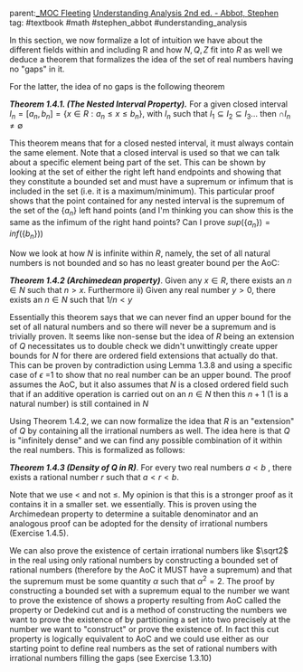 parent:[_MOC Fleeting](_MOC%20Fleeting.md)  [Understanding Analysis 2nd ed. - Abbot, Stephen](Understanding%20Analysis%202nd%20ed.%20-%20Abbot,%20Stephen.md) 
tag: #textbook #math #stephen_abbot #understanding_analysis

In this section, we now formalize a lot of intuition we have about the different fields within and including R and how $N, Q, Z$ fit into $R$ as well we deduce a theorem that formalizes the idea of the set of real numbers having no "gaps" in it. 

For the latter, the idea of no gaps is the following theorem

***Theorem 1.4.1. (The Nested Interval Property).*** For a given closed interval $I_n = [a_n, b_n]=\{x\in R: a_n \le x \le b_n\}$, with $I_n$ such that $I_1 \subseteq I_2 \subseteq I_3 ...$ then  $\cap I_n \ne \emptyset$  

This theorem means that for a closed nested interval, it must always contain the same element. Note that a closed interval is used so that we can talk about a specific element being part of the set. This can be shown by looking at the set of either the right left hand endpoints and showing that they constitute a bounded set and must have a supremum or infimum that is included in the set (i.e. it is a maximum/minimum). This particular proof shows that the point contained for any nested interval is the supremum of the set of the $\{a_n\}$ left hand points (and I'm thinking you can show this is the same as the infimum of the right hand points? Can I prove $sup(\{a_n\})=inf(\{b_n\}))$


Now we look at how $N$ is infinite within $R$, namely,  the set of all natural numbers is not bounded and so has no least greater bound per the AoC:

***Theorem 1.4.2 (Archimedean property)***. Given any $x \in R$, there exists an $n \in N$ such that $n \gt x$. Furthermore ii) Given any real number $y \gt 0$, there exists an $n \in N$ such that $1/n \lt y$ 

Essentially this theorem says that we can never find an upper bound for the set of all natural numbers and so there will never be a supremum and is trivially proven. It seems like non-sense but the idea of $R$ being an extension of $Q$ necessitates us to double check we didn't unwittingly create upper bounds for $N$ for there are ordered field extensions that actually do that. This can be proven by contradiction using Lemma 1.3.8 and using a specific case of $\epsilon$ =1 to show that no real number can be an upper bound. The proof assumes the AoC, but it also assumes that $N$ is a closed ordered field such that if an additive operation is carried out on an $n\in N$ then this $n+1$ (1 is a natural number) is still contained in $N$ 

Using Theorem 1.4.2, we can now formalize the idea that $R$ is an "extension" of $Q$ by containing all the irrational numbers as well. The idea here is that $Q$ is "infinitely dense" and we can find any possible combination of it within the real numbers. This is formalized as follows:

***Theorem 1.4.3 (Density of Q in R)***. For every two real numbers $a \lt b$ , there exists a rational number $r$ such that $a \lt r\lt b$.

Note that we use $\lt$ and not $\le$. My opinion is that this is a stronger proof as it contains it in a smaller set. we essentially. This is proven using the Archimedean property to determine a suitable denominator and an analogous proof can be adopted for the density of irrational numbers (Exercise 1.4.5).

We can also prove the existence of certain irrational numbers like $\sqrt2$  in the real using only rational numbers by constructing a bounded set of rational numbers (therefore by the AoC it MUST have a supremum) and that the supremum must be some quantity $\alpha$ such that $\alpha^2 =2$. The proof by constructing a bounded set with a supremum equal to the number we want to prove the existence of shows a property resulting from AoC called the property or Dedekind cut and is a method of constructing the numbers we want to prove the existence of by partitioning a set into two precisely at the number we want to "construct" or prove the existence of. In fact this cut property is logically equivalent to AoC and we could use either as our starting point to define real numbers as the set of rational numbers with irrational numbers filling the gaps (see Exercise 1.3.10)